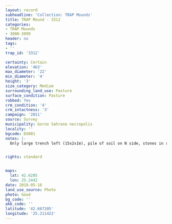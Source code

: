 ```yaml
---
layout: record
subheadline: 'Collection: TRAP Mounds'
title: TRAP Mound - 3312
categories:
- TRAP Mounds
- 3000-3999
header: no
tags:
- ''
trap_id: '3312'

certainty: Certain
elevation: '463'
max_diameter: '22'
min_diameter: '4'
height: '3'
size_category: Medium
surrounding_land_use: Pasture
surface_condition: Pasture
robbed: Yes
crm_condition: '4'
crm_intactness: '3'
campaign: '2011'
source: Survey
municipality: Gorno Sahrane necropolis
locality: ''
bgcode: DS001
notes: |-
  Only large trench left (15x2x1m), pile of soil on N side, stones in robbers' trench.


rights: standard


maps:
  lat: 42.6285
  lon: 25.2442
date: 2018-05-16
land_use_source: Photo
photo: Good
bg_code: ''
akb_code: ''
latitude: '42.667205'
longitude: '25.211422'
---
```


